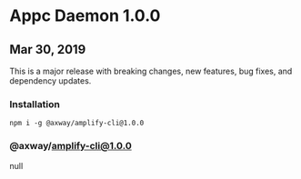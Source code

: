 # Appc Daemon 1.0.0

## Mar 30, 2019

This is a major release with breaking changes, new features, bug fixes, and dependency updates.

### Installation

```
npm i -g @axway/amplify-cli@1.0.0
```

### @axway/amplify-cli@1.0.0

null